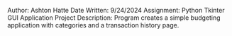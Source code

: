 Author: Ashton Hatte
Date Written: 9/24/2024
Assignment: Python Tkinter GUI Application Project
Description: Program creates a simple budgeting application with categories and a transaction history page.
